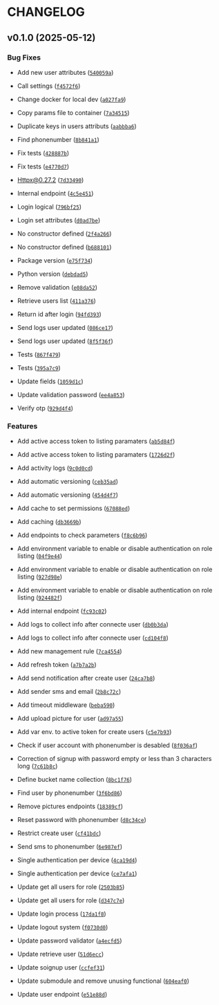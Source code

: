 # CHANGELOG


## v0.1.0 (2025-05-12)

### Bug Fixes

- Add new user attributes
  ([`540059a`](https://github.com/flavien-hugs/auth-microservice/commit/540059ac54a56ca5116984143ed0365be5134741))

- Call settings
  ([`f4572f6`](https://github.com/flavien-hugs/auth-microservice/commit/f4572f6bbf40952521721830bdcc236799694028))

- Change docker for local dev
  ([`a027fa9`](https://github.com/flavien-hugs/auth-microservice/commit/a027fa92f333e742eb10c81065e2daa5f42191f0))

- Copy params file to container
  ([`7a34515`](https://github.com/flavien-hugs/auth-microservice/commit/7a34515008b2fe7e30ab6223eb5c00da9b86935a))

- Duplicate keys in users attributs
  ([`aabbba6`](https://github.com/flavien-hugs/auth-microservice/commit/aabbba68a9edeafef5272140f86d084e0ed4b911))

- Find phonenumber
  ([`8b841a1`](https://github.com/flavien-hugs/auth-microservice/commit/8b841a120cb4359927f4065c5bf6d41470c095e0))

- Fix tests
  ([`428887b`](https://github.com/flavien-hugs/auth-microservice/commit/428887bac1b7c2d4f140a1eddc04f719846fbb64))

- Fix tests
  ([`e4770d7`](https://github.com/flavien-hugs/auth-microservice/commit/e4770d791692830b97cfe195de47bf132cd49d29))

- Httpx@0.27.2
  ([`7d33490`](https://github.com/flavien-hugs/auth-microservice/commit/7d33490db678988fa9244516478803ee905c08dd))

- Internal endpoint
  ([`4c5e451`](https://github.com/flavien-hugs/auth-microservice/commit/4c5e4511c49db7a14f9fedfe390239533c4160bd))

- Login logical
  ([`796bf25`](https://github.com/flavien-hugs/auth-microservice/commit/796bf2525c14c56693a840d341af079ca0ac45b2))

- Login set attributes
  ([`d0ad7be`](https://github.com/flavien-hugs/auth-microservice/commit/d0ad7bef384d9bca11a687942b4930370cb70cad))

- No constructor defined
  ([`2f4a266`](https://github.com/flavien-hugs/auth-microservice/commit/2f4a266b8bc7bc228b2e1ea767a6759d42df7b08))

- No constructor defined
  ([`b688101`](https://github.com/flavien-hugs/auth-microservice/commit/b68810185be47edddf35b7808e071195f24ce8b2))

- Package version
  ([`e75f734`](https://github.com/flavien-hugs/auth-microservice/commit/e75f734086648eb72e91c16d67fef8da3c9bb16a))

- Python version
  ([`debdad5`](https://github.com/flavien-hugs/auth-microservice/commit/debdad528c310e4b4488fa4cb0474c0f68378959))

- Remove validation
  ([`e08da52`](https://github.com/flavien-hugs/auth-microservice/commit/e08da5299e28141bc4351b560dce9621710fbf62))

- Retrieve users list
  ([`411a376`](https://github.com/flavien-hugs/auth-microservice/commit/411a376a9930bf2a5e62a60e7bdba2adce9b2fec))

- Return id after login
  ([`94fd393`](https://github.com/flavien-hugs/auth-microservice/commit/94fd393fa7ade23ae0ff6bd2cadc689b51dd4e09))

- Send logs user updated
  ([`086ce17`](https://github.com/flavien-hugs/auth-microservice/commit/086ce17575d3b3cc08ce99d52154d75181f94ed2))

- Send logs user updated
  ([`8f5f36f`](https://github.com/flavien-hugs/auth-microservice/commit/8f5f36fb1af07ce8c43dd7637a773ec3686886e6))

- Tests
  ([`867f479`](https://github.com/flavien-hugs/auth-microservice/commit/867f47987b29fa06e97041b09e504d055bfad277))

- Tests
  ([`395a7c9`](https://github.com/flavien-hugs/auth-microservice/commit/395a7c9845b579234b4feaabac864be85487ffdd))

- Update fields
  ([`1059d1c`](https://github.com/flavien-hugs/auth-microservice/commit/1059d1c89d623b429e5f1deb5339e5bbb8d85f23))

- Update validation password
  ([`ee4a853`](https://github.com/flavien-hugs/auth-microservice/commit/ee4a8536d8a10c3a8085893fc0133a3021a368af))

- Verify otp
  ([`929d4f4`](https://github.com/flavien-hugs/auth-microservice/commit/929d4f4267b6347480bee06a6c0131f0fe9938bd))

### Features

- Add active access token to listing paramaters
  ([`ab5d84f`](https://github.com/flavien-hugs/auth-microservice/commit/ab5d84f489bd7299819aee880c861dfa0a37b9d2))

- Add active access token to listing paramaters
  ([`1726d2f`](https://github.com/flavien-hugs/auth-microservice/commit/1726d2fa682908e3f72e871035cb5582ed971120))

- Add activity logs
  ([`9c0d0cd`](https://github.com/flavien-hugs/auth-microservice/commit/9c0d0cd463fd5e9efd1bfcf42010f55bf76d5803))

- Add automatic versioning
  ([`ceb35ad`](https://github.com/flavien-hugs/auth-microservice/commit/ceb35ad3945250c5228fe42e425121e9caa15316))

- Add automatic versioning
  ([`454d4f7`](https://github.com/flavien-hugs/auth-microservice/commit/454d4f77c3feba195364156c30b616a430d371d3))

- Add cache to set permissions
  ([`67088ed`](https://github.com/flavien-hugs/auth-microservice/commit/67088ed6392527287ec0e313af6487a4d9711a77))

- Add caching
  ([`db3669b`](https://github.com/flavien-hugs/auth-microservice/commit/db3669ba23eeb02557d75817554fe1199ae1e840))

- Add endpoints to check parameters
  ([`f8c6b96`](https://github.com/flavien-hugs/auth-microservice/commit/f8c6b962392caced9772e9066acf72e276e9c1ef))

- Add environment variable to enable or disable authentication on role listing
  ([`04f9e44`](https://github.com/flavien-hugs/auth-microservice/commit/04f9e4412e173fcb9268fd5f196fbae229e97870))

- Add environment variable to enable or disable authentication on role listing
  ([`927d98e`](https://github.com/flavien-hugs/auth-microservice/commit/927d98e84ff8c5b94e9d290a74536d7a1a1ff79e))

- Add environment variable to enable or disable authentication on role listing
  ([`924482f`](https://github.com/flavien-hugs/auth-microservice/commit/924482fad0d1c551b961a33bad6c55d495b6f7fa))

- Add internal endpoint
  ([`fc93c02`](https://github.com/flavien-hugs/auth-microservice/commit/fc93c02e8b76e2f800af3e61571f6bd84869ae42))

- Add logs to collect info after connecte user
  ([`db0b3da`](https://github.com/flavien-hugs/auth-microservice/commit/db0b3da6e1b8e88dbc0498f217b125f53f010a89))

- Add logs to collect info after connecte user
  ([`cd104f8`](https://github.com/flavien-hugs/auth-microservice/commit/cd104f8fd6dfc6be1725be64bb7271d23829e456))

- Add new management rule
  ([`7ca4554`](https://github.com/flavien-hugs/auth-microservice/commit/7ca4554a8b33de5ee4a30d6055f51d95fdd62061))

- Add refresh token
  ([`a7b7a2b`](https://github.com/flavien-hugs/auth-microservice/commit/a7b7a2b49c2882179c614b6ffdfee4bd8b019898))

- Add send notification after create user
  ([`24ca7b8`](https://github.com/flavien-hugs/auth-microservice/commit/24ca7b85d5cd56ffeadd56bad8246cbdbfc69e1d))

- Add sender sms and email
  ([`2b8c72c`](https://github.com/flavien-hugs/auth-microservice/commit/2b8c72cbd9165671c31717192d91b0eb7b97d601))

- Add timeout middleware
  ([`beba590`](https://github.com/flavien-hugs/auth-microservice/commit/beba590adcfec4c7e3943cf7027b2756181647fa))

- Add upload picture for user
  ([`ad97a55`](https://github.com/flavien-hugs/auth-microservice/commit/ad97a559f2941e103364452353e36855985e8915))

- Add var env. to active token for create users
  ([`c5e7b93`](https://github.com/flavien-hugs/auth-microservice/commit/c5e7b931f0df2f9b62ae76728db1693641c6e859))

- Check if user account with phonenumber is desabled
  ([`8f036af`](https://github.com/flavien-hugs/auth-microservice/commit/8f036af25cd55856d6e5d51906afd602b3db2c80))

- Correction of signup with password empty or less than 3 characters long
  ([`7c61b8c`](https://github.com/flavien-hugs/auth-microservice/commit/7c61b8c32bc488d9d54a8988a7f4b1c8fa560ff2))

- Define bucket name collection
  ([`8bc1f76`](https://github.com/flavien-hugs/auth-microservice/commit/8bc1f7637eec053072e46e5fe783346589e80e07))

- Find user by phonenumber
  ([`3f6bd86`](https://github.com/flavien-hugs/auth-microservice/commit/3f6bd867cc3ecf4b2cbe034031e01c34e97d0991))

- Remove pictures endpoints
  ([`18389cf`](https://github.com/flavien-hugs/auth-microservice/commit/18389cf3eec4801b15b2d8b5681bb3aeb16c4887))

- Reset password with phonenumber
  ([`d8c34ce`](https://github.com/flavien-hugs/auth-microservice/commit/d8c34cedef60df4aa085b5ce02c5e3cd113cbdb1))

- Restrict create user
  ([`cf41bdc`](https://github.com/flavien-hugs/auth-microservice/commit/cf41bdca3c27d916e70791cb67b699eef0317370))

- Send sms to phonenumber
  ([`6e987ef`](https://github.com/flavien-hugs/auth-microservice/commit/6e987ef55ee49dd05e41bc520873cf6449329462))

- Single authentication per device
  ([`4ca19d4`](https://github.com/flavien-hugs/auth-microservice/commit/4ca19d4936a5f884c7de22b9ebc216b07bbbc691))

- Single authentication per device
  ([`ce7afa1`](https://github.com/flavien-hugs/auth-microservice/commit/ce7afa1d70aae4d1249865c59cecadf515fb4191))

- Update get all users for role
  ([`2503b85`](https://github.com/flavien-hugs/auth-microservice/commit/2503b850a03eeca355a3409d002395ebcc7ab62e))

- Update get all users for role
  ([`d347c7e`](https://github.com/flavien-hugs/auth-microservice/commit/d347c7e628dd4909440ea3f57fe640de56b9440b))

- Update login process
  ([`17da1f8`](https://github.com/flavien-hugs/auth-microservice/commit/17da1f8f1d69e70c5ce3d11b6f86ed3699af6d93))

- Update logout system
  ([`f0730d0`](https://github.com/flavien-hugs/auth-microservice/commit/f0730d04aae3a4febe60326ab7f1649c86481cdc))

- Update password validator
  ([`a4ecfd5`](https://github.com/flavien-hugs/auth-microservice/commit/a4ecfd5716e752835b41bbf19aabd5dd435b565f))

- Update retrieve user
  ([`51d6ecc`](https://github.com/flavien-hugs/auth-microservice/commit/51d6eccb8a787f638a39957afc9a0358a0db25b6))

- Update soignup user
  ([`ccfef31`](https://github.com/flavien-hugs/auth-microservice/commit/ccfef31115d08910d68b382a8c842aa218a317ea))

- Update submodule and remove unusing functional
  ([`604eaf0`](https://github.com/flavien-hugs/auth-microservice/commit/604eaf0a493db161bbaca3d2c98898024c4bf056))

- Update user endpoint
  ([`e51e88d`](https://github.com/flavien-hugs/auth-microservice/commit/e51e88db38d7d7faad5819973ee33f50773957e1))
